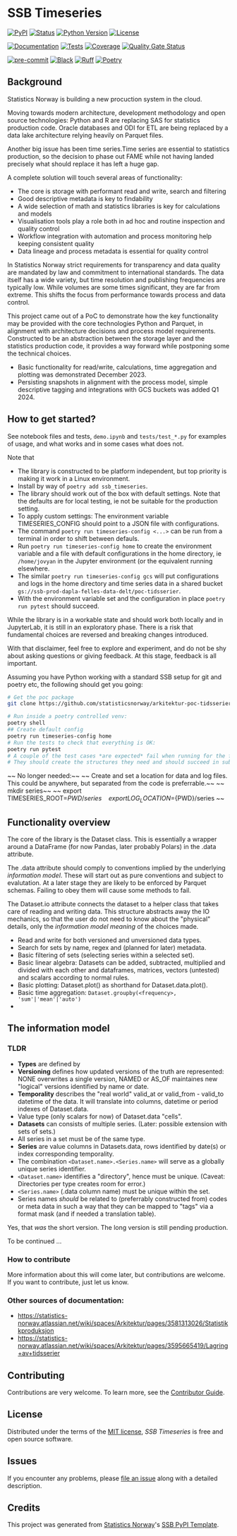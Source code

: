 # SSB Timeseries

[![PyPI](https://img.shields.io/pypi/v/ssb-timeseries.svg)][pypi status]
[![Status](https://img.shields.io/pypi/status/ssb-timeseries.svg)][pypi status]
[![Python Version](https://img.shields.io/pypi/pyversions/ssb-timeseries)][pypi status]
[![License](https://img.shields.io/pypi/l/ssb-timeseries)][license]

[![Documentation](https://github.com/statisticsnorway/ssb-timeseries/actions/workflows/docs.yml/badge.svg)][documentation]
[![Tests](https://github.com/statisticsnorway/ssb-timeseries/actions/workflows/tests.yml/badge.svg)][tests]
[![Coverage](https://sonarcloud.io/api/project_badges/measure?project=statisticsnorway_ssb-timeseries&metric=coverage)][sonarcov]
[![Quality Gate Status](https://sonarcloud.io/api/project_badges/measure?project=statisticsnorway_ssb-timeseries&metric=alert_status)][sonarquality]

[![pre-commit](https://img.shields.io/badge/pre--commit-enabled-brightgreen?logo=pre-commit&logoColor=white)][pre-commit]
[![Black](https://img.shields.io/badge/code%20style-black-000000.svg)][black]
[![Ruff](https://img.shields.io/endpoint?url=https://raw.githubusercontent.com/astral-sh/ruff/main/assets/badge/v2.json)](https://github.com/astral-sh/ruff)
[![Poetry](https://img.shields.io/endpoint?url=https://python-poetry.org/badge/v0.json)][poetry]

[pypi status]: https://pypi.org/project/ssb-timeseries/
[documentation]: https://statisticsnorway.github.io/ssb-timeseries
[tests]: https://github.com/statisticsnorway/ssb-timeseries/actions?workflow=Tests

[sonarcov]: https://sonarcloud.io/summary/overall?id=statisticsnorway_ssb-timeseries
[sonarquality]: https://sonarcloud.io/summary/overall?id=statisticsnorway_ssb-timeseries
[pre-commit]: https://github.com/pre-commit/pre-commit
[black]: https://github.com/psf/black
[poetry]: https://python-poetry.org/

## Background

Statistics Norway is building a new procuction system in the cloud.

Moving towards modern architecture, development methodology and open source technologies: Python and R are replacing SAS for statistics production code. Oracle databases and ODI for ETL are being replaced by a data lake architecture relying heavily on Parquet files.

Another big issue has been time series.Time series are essential to statistics production, so  the decision to phase out FAME while not having landed precisely what should replace it has left a huge gap.

A complete solution will touch several areas of functionality:

 * The core is storage with performant read and write, search and filtering
 * Good descriptive metadata is key to findability
 * A wide selection of math and statistics libraries is key for calculations and models
 * Visualisation tools play a role both in ad hoc and routine inspection and quality control
 * Workflow integration with automation and process monitoring help keeping consistent quality
 * Data lineage and process metadata is essential for quality control

 In Statistics Norway strict requirements for transparency and data quality are mandated by law and  commitment to international standards. The data itself has a wide variety, but time resolution and publishing frequencies are typically low. While volumes are some times significant, they are far from extreme. This shifts the focus from performance towards process and data control.

This project came out of a PoC to demonstrate how the key functionality may be provided with the core technologies Python and Parquet, in alignment with architecture decisions and process model requirements. Constructed to be an abstraction between the storage layer and the statistics production code, it provides a way forward while postponing some the technical choices.

 * Basic functionality for read/write, calculations, time aggregation and plotting was demonstrated December 2023.
 * Persisting snapshots in alignment with the process model, simple descriptive tagging and integrations with GCS buckets was added Q1 2024.

## How to get started?

See notebook files and tests, `demo.ipynb` and `tests/test_*.py` for examples of usage, and what works and in some cases what does not.

Note that
 * The library is constructed to be platform independent, but top priority is making it work in  a Linux environment.
* Install by way of `poetry add ssb_timeseries`.
* The library should work out of the box with default settings. Note that the defaults are for local testing, ie not be suitable for the production setting.
* To apply custom settings: The environment variable TIMESERIES_CONFIG should point to a JSON file with configurations.
* The command `poetry run timeseries-config <...>` can be run from a terminal in order to shift between defauls.
 * Run `poetry run timeseries-config home` to create the environment variable and a file with default configurations in the home directory, ie `/home/jovyan` in the Jupyter environment (or the equivalent running elsewhere.
* The similar `poetry run timeseries-config gcs` will put configurations and logs in the home directory and time series data in a shared bucket `gs://ssb-prod-dapla-felles-data-delt/poc-tidsserier`.
* With the environment variable set and the configuration in place `poetry run pytest` should succeed.


While the library is in a workable state and should work both locally and in JupyterLab, it is still in an exploratory phase. There is a risk that fundamental choices are reversed and breaking changes introduced.

With that disclaimer, feel free to explore and experiment, and do not be shy about asking questions or giving feedback. At this stage, feedback is all important.

Assuming you have Python working with a standard SSB setup for git and poetry etc, the following should get you going:

``` bash
# Get the poc package
git clone https://github.com/statisticsnorway/arkitektur-poc-tidsserier.git

# Run inside a poetry controlled venv:
poetry shell
## Create default config
poetry run timeseries-config home
# Run the tests to check that everything is OK:
poetry run pytest
# A couple of the test cases *are expected* fail when running for the first time in a new location.
# They should create the structures they need and should succeed in subsequent runs.
```
~~ No longer needed:~~
~~ Create and set a location for data and log files. This could be anywhere, but separated from the code is preferrable.~~
~~ mkdir series~~
~~ export TIMESERIES_ROOT=${PWD}/series ~~
~~ export LOG_LOCATION=${PWD}/series ~~


## Functionality overview

The core of the library is the Dataset class. This is essentially a wrapper around a DataFrame (for now Pandas, later probably Polars) in the .data attribute.

The .data attribute should comply to conventions implied by the underlying *information model*. These will start out as pure conventions and subject to evalutation. At a later stage they are likely to be enforced by Parquet schemas. Failing to obey them will cause some methods to fail.

The Dataset.io attribute connects the dataset to a helper class that takes care of reading and writing data. This structure abstracts away the IO mechanics, so that the user do not need to know about the "physical" details, only the *information model meaning* of the choices made.

 * Read and write for both versioned and unversioned data types.
 * Search for sets by name, regex and (planned for later) metadata.
 * Basic filtering of sets (selecting series within a selected set).
 * Basic linear algebra: Datasets can be added, subtracted, multiplied and divided with each other and dataframes, matrices, vectors (untested) and scalars according to normal rules.
 * Basic plotting: Dataset.plot() as shorthand for Dataset.data.plot(<and sensible defaults>).
 * Basic time aggregation:
 `Dataset.groupby(<frequency>, 'sum'|'mean'|'auto')`
 *


 ## The information model

 ### TLDR

 * **Types** are defined by
  * **Versioning** defines how updated versions of the truth are represented: NONE overwrites a single version, NAMED or AS_OF maintaines new "logical" versions identified by name or date.
  * **Temporality** describes the "real world" valid_at or valid_from - valid_to datetime of the data. It will translate into columns, datetime or period indexes of Dataset.data.
  * Value type (only scalars for now) of Dataset.data "cells".
* **Datasets** can consists of multiple series. (Later: possible extension with sets of sets.)
* All series in a set must be of the same type.
* **Series** are value columns in Datasets.data, rows identified by date(s) or index corresponding temporality.
* The combination `<Dataset.name>.<Series.name>` will serve as a globally unique series identifier.
* `<Dataset.name>` identifies a "directory", hence must be unique. (Caveat: Directories per type creates room for error.)
* `<Series.name>` (.data column name) must be unique within the set.
* Series names *should* be related to (preferrably constructed from) codes or meta data in such a way that they can be mapped to "tags" via a format mask (and if needed a translation table).

Yes, that *was* the short version. The long version is still pending production.

To be continued ...

### How to contribute

More information about this will come later, but contributions are welcome. If you want to contribute, just let us know.

### Other sources of documentation:

* https://statistics-norway.atlassian.net/wiki/spaces/Arkitektur/pages/3581313026/Statistikkproduksjon
* https://statistics-norway.atlassian.net/wiki/spaces/Arkitektur/pages/3595665419/Lagring+av+tidsserier

## Contributing

Contributions are very welcome.
To learn more, see the [Contributor Guide].

## License

Distributed under the terms of the [MIT license][license],
_SSB Timeseries_ is free and open source software.

## Issues

If you encounter any problems,
please [file an issue] along with a detailed description.

## Credits

This project was generated from [Statistics Norway]'s [SSB PyPI Template].

[statistics norway]: https://www.ssb.no/en
[pypi]: https://pypi.org/
[ssb pypi template]: https://github.com/statisticsnorway/ssb-pypitemplate
[file an issue]: https://github.com/statisticsnorway/ssb-timeseries/issues
[pip]: https://pip.pypa.io/

<!-- github-only -->

[license]: https://github.com/statisticsnorway/ssb-timeseries/blob/main/LICENSE
[contributor guide]: https://github.com/statisticsnorway/ssb-timeseries/blob/main/CONTRIBUTING.md
[reference guide]: https://statisticsnorway.github.io/ssb-timeseries/reference.html
